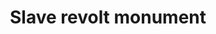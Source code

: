 ---
pid: NS100
title: Slave revolt monument
location_transcription: City Hall/ Municipal Services Bldg to replace Rizzo
zipcode: '19122'
outside_phl: 
neighborhood: Yorktown,Old Kensington,Jinogi
age: '32'
age_range: 30-39
instagram: 
image_file_name: NS_100.jpg
proposal_transcription: Statue of Nat Turner to commemorate slave insurrectionists
topic: African Americans,History
topic_summary: 0, 0
type: Sculpture Statue
keywords_other: nat turner
credit: Cody WIlliams
image_labels: 
twitter: 
facebook: 
permalink: "/monuments/ns100/"
layout: item-page
---